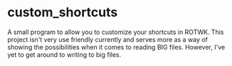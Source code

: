 # custom_shortcuts
 A small program to allow you to customize your shortcuts in ROTWK. This project isn't very use friendly currently and serves more as a way of showing the possibilities when it comes to reading BIG files. However, I've yet to get around to writing to big files.
